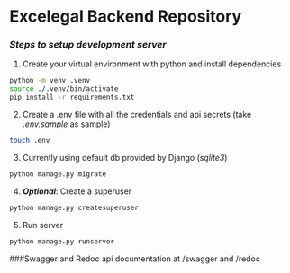 # Excelegal Backend Repository

### _Steps to setup development server_

1. Create your virtual environment with python and install dependencies
```bash 
python -m venv .venv 
source ./.venv/bin/activate
pip install -r requirements.txt
```
2. Create a .env file with all the credentials and api secrets (take _.env.sample_ as sample) 
```bash
touch .env
```
3. Currently using default db provided by Django (_sqlite3_)
```bash
python manage.py migrate
```
4. ___Optional___: Create a superuser
```bash
python manage.py createsuperuser
```
5. Run server  
```bash
python manage.py runserver
```

###Swagger and Redoc api documentation at /swagger and /redoc
